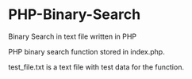 # PHP-Binary-Search
Binary Search in text file written in PHP

PHP binary search function stored in index.php.

test_file.txt is a text file with test data for the function.
